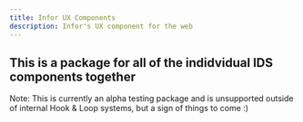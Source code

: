 ```yaml
---
title: Infor UX Components
description: Infor's UX component for the web
---
```


## This is a package for all of the indidvidual IDS components together

Note: This is currently an alpha testing package and is unsupported outside of internal Hook & Loop systems, but a sign of things to come :)
